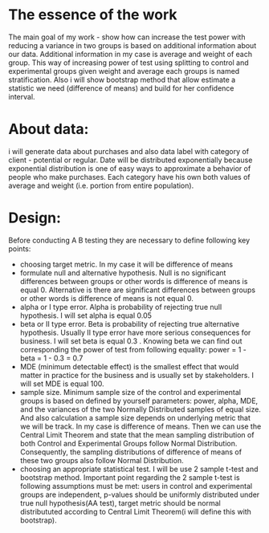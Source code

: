 # The essence of the work
The main goal of my work - show how can increase the test power with reducing a variance in two groups is based on additional information about our data. Additional information in my case is average and weight of each group. This way of increasing power of test using splitting to control and experimental groups given weight and average each groups is named stratification.
Also i will show bootstrap method that allow estimate a statistic we need (difference of means) and build for her confidence interval.

# About data:
i will generate data about purchases and also data label with category of client - potential or regular. Date will be distributed exponentially because exponential distribution is one of easy ways to approximate a behavior of people who make purchases. Each category have his own both values of average and weight (i.e. portion from entire population).


# Design:
Before conducting A B testing they are necessary to define following key points:
 - choosing target metric. In my case it will be difference of means
 - formulate null and alternative hypothesis. Null is no significant differences between groups or other words is difference of means is equal 0. 
 Alternative is there are significant differences between groups or other words is difference of means is not equal 0.
 - alpha or I type error. Alpha is probability of rejecting true null hypothesis. I will set alpha is equal 0.05
 - beta or II type error. Beta is probability of rejecting true alternative hypothesis. Usually II type error have more serious consequences for business. 
 I will set beta is equal 0.3 . Knowing beta we can find out corresponding the power of test from following equality: power = 1 - beta = 1 - 0.3 = 0.7
 - MDE (minimum detectable effect) is the smallest effect that would matter in practice for the business and is usually set by stakeholders. I will set MDE is equal 100.
 - sample size. Minimum sample size of the control and experimental groups is based on defined by yourself parameters:  power, alpha, MDE, and the variances of the two Normally Distributed samples of equal size. And also calculation a sample size depends on underlying metric that we will be track. In my case is difference of means. Then we can use the Central Limit Theorem and state that the mean sampling distribution of both Control and Experimental Groups follow Normal Distribution. Consequently, the sampling distributions of difference of means of these two groups also follow Normal Distribution.
 - сhoosing an appropriate statistical test. I will be use 2 sample t-test and bootstrap method. Important point regarding the 2 sample t-test is following assumptions must be met: users in control and experimental groups are independent, p-values should be uniformly distributed under true null hypothesis(AA test), target metric should be normal distribututed according to Central Limit Theorem(i will define this with bootstrap).
